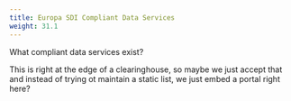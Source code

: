 ```yaml
---
title: Europa SDI Compliant Data Services
weight: 31.1
---
```


What compliant data services exist?

This is right at the edge of a clearinghouse, so maybe we just accept that and instead of trying ot maintain a static list, we just embed a portal right here?